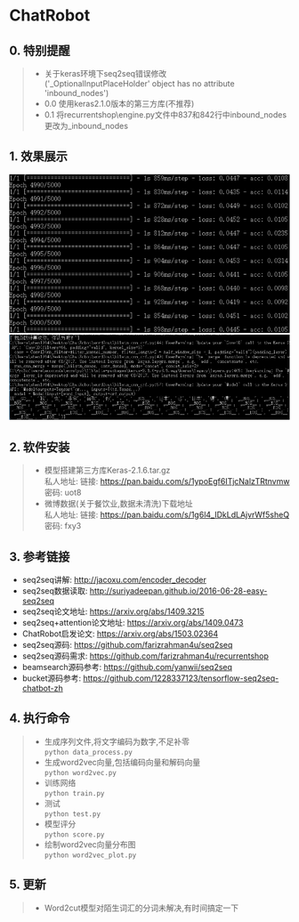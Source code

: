 # ChatRobot

## 0. 特别提醒  
> * 关于keras环境下seq2seq错误修改  
  ('_OptionalInputPlaceHolder' object has no attribute 'inbound_nodes')  
> * 0.0 使用keras2.1.0版本的第三方库(不推荐)  
> * 0.1 将recurrentshop\engine.py文件中837和842行中inbound_nodes更改为_inbound_nodes  

## 1. 效果展示  
![image](https://github.com/shen1994/README/raw/master/images/ChatRobot_train.jpg)  
![image](https://github.com/shen1994/README/raw/master/images/ChatRobot_predict.jpg)  

## 2. 软件安装  
> * 模型搭建第三方库Keras-2.1.6.tar.gz  
    私人地址: 链接: <https://pan.baidu.com/s/1ypoEgf6ITjcNalzTRtnvmw> 密码: uot8  
> * 微博数据(关于餐饮业,数据未清洗)下载地址  
    私人地址: 链接: <https://pan.baidu.com/s/1g6l4_IDkLdLAjvrWf5sheQ> 密码: fxy3  

## 3. 参考链接  
* seq2seq讲解: <http://jacoxu.com/encoder_decoder>  
* seq2seq数据读取: <http://suriyadeepan.github.io/2016-06-28-easy-seq2seq>  
* seq2seq论文地址: <https://arxiv.org/abs/1409.3215>  
* seq2seq+attention论文地址: <https://arxiv.org/abs/1409.0473>  
* ChatRobot启发论文: <https://arxiv.org/abs/1503.02364>  
* seq2seq源码: <https://github.com/farizrahman4u/seq2seq>  
* seq2seq源码需求: <https://github.com/farizrahman4u/recurrentshop>  
* beamsearch源码参考: <https://github.com/yanwii/seq2seq>  
* bucket源码参考: <https://github.com/1228337123/tensorflow-seq2seq-chatbot-zh>  

## 4. 执行命令  
> * 生成序列文件,将文字编码为数字,不足补零  
`python data_process.py`  
> * 生成word2vec向量,包括编码向量和解码向量  
`python word2vec.py`  
> * 训练网络  
`python train.py`  
> * 测试  
`python test.py`  
> * 模型评分  
`python score.py`  
> * 绘制word2vec向量分布图  
`python word2vec_plot.py`  

## 5. 更新  
> * Word2cut模型对陌生词汇的分词未解决,有时间搞定一下
